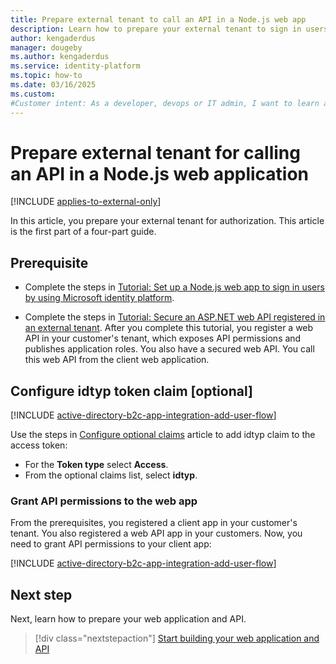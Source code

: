 ```yaml
---
title: Prepare external tenant to call an API in a Node.js web app
description: Learn how to prepare your external tenant to sign in users and call an API in your Node.js web application. 
author: kengaderdus
manager: dougeby
ms.author: kengaderdus
ms.service: identity-platform
ms.topic: how-to
ms.date: 03/16/2025
ms.custom: 
#Customer intent: As a developer, devops or IT admin, I want to learn about how to configure my external tenant so that I can call a web API that is protected by Microsoft Entra External ID. 
---
```


# Prepare external tenant for calling an API in a Node.js web application

[!INCLUDE [applies-to-external-only](../external-id/includes/applies-to-external-only.md)]

In this article, you prepare your external tenant for authorization. This article is the first part of a four-part guide.

## Prerequisite

- Complete the steps in [Tutorial: Set up a Node.js web app to sign in users by using Microsoft identity platform](tutorial-web-app-node-sign-in-prepare-app.md).

- Complete the steps in [Tutorial: Secure an ASP.NET web API registered in an external tenant](/entra/external-id/customers/tutorial-protect-web-api-dotnet-core-build-app). After you complete this tutorial, you register a web API in your customer's tenant, which exposes API permissions and publishes application roles. You also have a secured web API. You call this web API from the client web application.

## Configure idtyp token claim [optional]

[!INCLUDE [active-directory-b2c-app-integration-add-user-flow](../external-id/customers/includes/register-app/add-optional-claims-access.md)]

Use the steps in [Configure optional claims](optional-claims.md?tabs=appui) article to add idtyp claim to the access token:

- For the **Token type** select **Access**.
- From the optional claims list, select **idtyp**.  

### Grant API permissions to the web app

From the prerequisites, you registered a client app in your customer's tenant. You also registered a web API app in your customers. Now, you need to grant API permissions to your client app:

[!INCLUDE [active-directory-b2c-app-integration-add-user-flow](../external-id/customers/includes/register-app/grant-api-permission-call-api-common.md)]

## Next step

Next, learn how to prepare your web application and API.

> [!div class="nextstepaction"]
> [Start building your web application and API](how-to-web-app-node-sign-in-call-api-prepare-app.md)